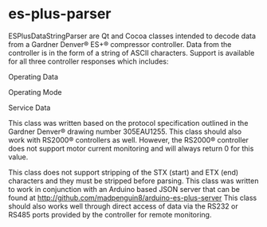 es-plus-parser
==============

ESPlusDataStringParser are Qt and Cocoa classes intended to decode data from a Gardner Denver® 
ES+® compressor controller. Data from the controller is in the form of a string 
of ASCII characters. Support is available for all three controller responses
which includes:

Operating Data

Operating Mode

Service Data

This class was written based on the protocol specification outlined in the 
Gardner Denver® drawing number 305EAU1255. This class should also work with
RS2000® controllers as well. However, the RS2000® controller does not support
motor current monitoring and will always return 0 for this value.

This class does not support stripping of the STX (start) and ETX (end) characters and they
must be stripped before parsing. This class was written to work in conjunction with
an Arduino based JSON server that can be found at http://github.com/madpenguin8/arduino-es-plus-server
This class should also works well through direct access of data via the RS232 or RS485
ports provided by the controller for remote monitoring.


